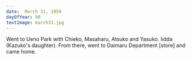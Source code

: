 ```yaml
---
date:  March 31, 1958
dayOfYear: 90
textImage: march31.jpg
---
```

Went to Ueno Park with Chieko, Masaharu, Atsuko and Yasuko.
Iidda (Kazuko's daughter). From there, went to Daimaru Department [store] and came home.